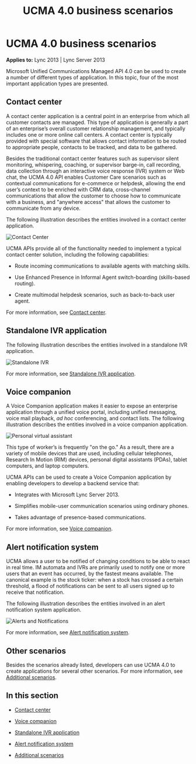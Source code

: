 ﻿---
title: UCMA 4.0 business scenarios
TOCTitle: UCMA 4.0 business scenarios
ms:assetid: 31d51c95-b05e-4b90-ade4-7036af4d8241
ms:mtpsurl: https://msdn.microsoft.com/library/Dn465936(v=office.15)
ms:contentKeyID: 57102430
ms.date: 07/25/2014
mtps_version: v=office.15
---

# UCMA 4.0 business scenarios


**Applies to:** Lync 2013 | Lync Server 2013

 

Microsoft Unified Communications Managed API 4.0 can be used to create a number of different types of application. In this topic, four of the most important application types are presented.

## Contact center

A contact center application is a central point in an enterprise from which all customer contacts are managed. This type of application is generally a part of an enterprise’s overall customer relationship management, and typically includes one or more online call centers. A contact center is typically provided with special software that allows contact information to be routed to appropriate people, contacts to be tracked, and data to be gathered.

Besides the traditional contact center features such as supervisor silent monitoring, whispering, coaching, or supervisor barge-in, call recording, data collection through an interactive voice response (IVR) system or Web chat, the UCMA 4.0 API enables Customer Care scenarios such as contextual communications for e-commerce or helpdesk, allowing the end user’s context to be enriched with CRM data, cross-channel communications that allow the customer to choose how to communicate with a business, and "anywhere access" that allows the customer to communicate from any device.

The following illustration describes the entities involved in a contact center application.

![Contact Center](images/Dn465936.UCMA-ContactCenter1(Office.15).jpg "Contact Center")

UCMA APIs provide all of the functionality needed to implement a typical contact center solution, including the following capabilities:

  - Route incoming communications to available agents with matching skills.

  - Use Enhanced Presence in Informal Agent switch-boarding (skills-based routing).

  - Create multimodal helpdesk scenarios, such as back-to-back user agent.

For more information, see [Contact center](contact-center.md).

## Standalone IVR application

The following illustration describes the entities involved in a standalone IVR application.

![Standalone IVR](images/Dn465936.UCMA-StandaloneIVR1(Office.15).jpg "Standalone IVR")

For more information, see [Standalone IVR application](standalone-ivr-application.md).

## Voice companion

A Voice Companion application makes it easier to expose an enterprise application through a unified voice portal, including unified messaging, voice mail playback, *ad hoc* conferencing, and contact lists. The following illustration describes the entities involved in a voice companion application.

![Personal virtual assistant](images/Dn465936.UCMA-PVA1(Office.15).jpg "Personal virtual assistant")

This type of worker’s is frequently "on the go." As a result, there are a variety of mobile devices that are used, including cellular telephones, Research In Motion (RIM) devices, personal digital assistants (PDAs), tablet computers, and laptop computers.

UCMA APIs can be used to create a Voice Companion application by enabling developers to develop a backend service that:

  - Integrates with Microsoft Lync Server 2013.

  - Simplifies mobile-user communication scenarios using ordinary phones.

  - Takes advantage of presence-based communications.

For more information, see [Voice companion](voice-companion.md).

## Alert notification system

UCMA allows a user to be notified of changing conditions to be able to react in real time. IM automata and IVRs are primarily used to notify one or more users that an event has occurred, by the fastest means available. The canonical example is the stock ticker: when a stock has crossed a certain threshold, a flood of notifications can be sent to all users signed up to receive that notification.

The following illustration describes the entities involved in an alert notification system application.

![Alerts and Notifications](images/Dn465936.UCMA-Alerts(Office.15).jpg "Alerts and Notifications")

For more information, see [Alert notification system](alert-notification-system.md).

## Other scenarios

Besides the scenarios already listed, developers can use UCMA 4.0 to create applications for several other scenarios. For more information, see [Additional scenarios](additional-scenarios.md).

## In this section

  - [Contact center](contact-center.md)

  - [Voice companion](voice-companion.md)

  - [Standalone IVR application](standalone-ivr-application.md)

  - [Alert notification system](alert-notification-system.md)

  - [Additional scenarios](additional-scenarios.md)


